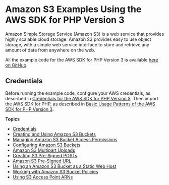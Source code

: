 # Amazon S3 Examples Using the AWS SDK for PHP Version 3<a name="s3-examples"></a>

Amazon Simple Storage Service \(Amazon S3\) is a web service that provides highly scalable cloud storage\. Amazon S3 provides easy to use object storage, with a simple web service interface to store and retrieve any amount of data from anywhere on the web\.

All the example code for the AWS SDK for PHP Version 3 is available [here on GitHub](https://github.com/awsdocs/aws-doc-sdk-examples/tree/master/php/example_code)\.

## Credentials<a name="credentials"></a>

Before running the example code, configure your AWS credentials, as described in [Credentials for the AWS SDK for PHP Version 3](guide_credentials.md)\. Then import the AWS SDK for PHP, as described in [Basic Usage Patterns of the AWS SDK for PHP Version 3](getting-started_basic-usage.md)\.

**Topics**
+ [Credentials](#credentials)
+ [Creating and Using Amazon S3 Buckets](s3-examples-creating-buckets.md)
+ [Managing Amazon S3 Bucket Access Permissions](s3-examples-access-permissions.md)
+ [Configuring Amazon S3 Buckets](s3-examples-configuring-a-bucket.md)
+ [Amazon S3 Multipart Uploads](s3-multipart-upload.md)
+ [Creating S3 Pre\-Signed POSTs](s3-presigned-post.md)
+ [Amazon S3 Pre\-Signed URL](s3-presigned-url.md)
+ [Using an Amazon S3 Bucket as a Static Web Host](s3-examples-static-web-host.md)
+ [Working with Amazon S3 Bucket Policies](s3-examples-bucket-policies.md)
+ [Using S3 Access Point ARNs](s3-examples-access-point-arn.md)